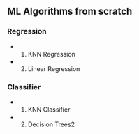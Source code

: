 ## ML Algorithms from scratch

### Regression
- 1. KNN Regression
- 2. Linear Regression

### Classifier
- 1. KNN Classifier
- 2. Decision Trees2
